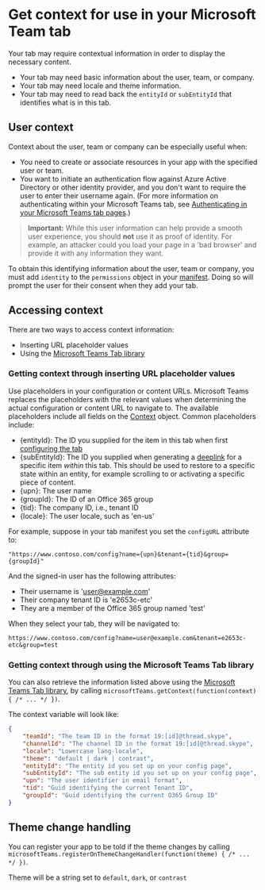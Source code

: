 ﻿# Get context for use in your Microsoft Team tab

Your tab may require contextual information in order to display the necessary content.

* Your tab may need basic information about the user, team, or company.
* Your tab may need locale and theme information.
* Your tab may need to read back the `entityId` or `subEntityId` that identifies what is in this tab.

## User context

Context about the user, team or company can be especially useful when:

* You need to create or associate resources in your app with the specified user or team.
* You want to initiate an authentication flow against Azure Active Directory or other identity provider, and you don't want to require the user to enter their username again. (For more information on authenticating within your Microsoft Teams tab, see [Authenticating in your Microsoft Teams tab pages](auth.md).)

>**Important:** While this user information can help provide a smooth user experience, you should **not** use it as proof of identity. For example, an attacker could you load your page in a 'bad browser' and provide it with any information they want.

To obtain this identifying information about the user, team or company, you must add `identity` to the `permissions` object in your [manifest](schema#permissions). Doing so will prompt the user for their consent when they add your tab.  

## Accessing context

There are two ways to access context information:

* Inserting URL placeholder values
* Using the [Microsoft Teams Tab library](jslibrary.md)

### Getting context through inserting URL placeholder values

Use placeholders in your configuration or content URLs. Microsoft Teams replaces the placeholders with the relevant values when determining the actual configuration or content URL to navigate to. The available placeholders include all fields on the [Context](jslibrary.md#Context) object. Common placeholders include:

* {entityId}: The ID you supplied for the item in this tab when first [configuring the tab](createconfigpage.md)
* {subEntityId}: The ID you supplied when generating a [deeplink](deeplinks.md) for a specific item _within_ this tab.  This should be used to restore to a specific state within an entity, for example scrolling to or activating a specific piece of content.
* {upn}: The user name
* {groupId}: The ID of an Office 365 group
* {tid}: The company ID, i.e., tenant ID
* {locale}: The user locale, such as 'en-us'

For example, suppose in your tab manifest you set the `configURL` attribute to:

`"https://www.contoso.com/config?name={upn}&tenant={tid}&group={groupId}"`

And the signed-in user has the following attributes:

* Their username is 'user@example.com'
* Their company tenant ID is 'e2653c-etc'
* They are a member of the Office 365 group named 'test' 

When they select your tab, they will be navigated to:

`https://www.contoso.com/config?name=user@example.com&tenant=e2653c-etc&group=test`


### Getting context through using the Microsoft Teams Tab library

You can also retrieve the information listed above using the [Microsoft Teams Tab library](jslibrary.md), by calling `microsoftTeams.getContext(function(context) { /* ... */ })`.

The context variable will look like:
```json
{
    "teamId": "The team ID in the format 19:[id]@thread.skype",
    "channelId": "The channel ID in the format 19:[id]@thread.skype",
    "locale": "Lowercase lang-locale",
    "theme": "default | dark | contrast",
    "entityId": "The entity id you set up on your config page",
    "subEntityId": "The sub entity id you set up on your config page",
    "upn": "The user identifier in email format",
    "tid": "Guid identifying the current Tenant ID",
    "groupId": "Guid identifying the current O365 Group ID"
}
```

## Theme change handling

You can register your app to be told if the theme changes by calling `microsoftTeams.registerOnThemeChangeHandler(function(theme) { /* ... */ })`.

Theme will be a string set to `default`, `dark`, or `contrast`
